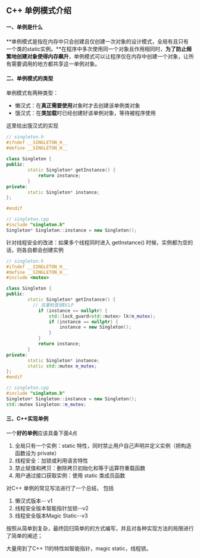 ## C++ 单例模式介绍


####  一、单例是什么

**单例模式是指在内存中只会创建且仅创建一次对象的设计模式，全局有且只有一个类的static实例。**在程序中多次使用同一个对象且作用相同时，**为了防止频繁地创建对象使得内存飙升**，单例模式可以让程序仅在内存中创建一个对象，让所有需要调用的地方都共享这一单例对象。



#### 二、单例模式的类型

单例模式有两种类型：

- 懒汉式：在**真正需要使用**对象时才去创建该单例类对象
- 饿汉式：在**类加载**时已经创建好该单例对象，等待被程序使用

这里给出饿汉式的实现

```c++
// singleton.h
#ifndef __SINGLETON_H__
#define __SINGLETON_H__
 
class Singleton {
public:
        static Singleton* getInstance() {
            return instance;
        }   
private:
        static Singleton* instance;
}; 

#endif

// singleton.cpp
#include "singleton.h"
Singleton* Singleton::instance = new Singleton();
```

针对线程安全的改进：如果多个线程同时进入 getInstance() 时候，实例都为空的话，则各自都会创建实例

```c++
// singleton.h
#ifndef __SINGLETON_H__
#define __SINGLETON_H__
#include <mutex>

class Singleton {
public:
        static Singleton* getInstance() {
          // 双重检查锁DCLP 
            if (instance == nullptr) {
                std::lock_guard<std::mutex> lk(m_mutex);
                if (instance == nullptr) {
                    instance = new Singleton();
                }
            }
            return instance;
        }
private:
        static Singleton* instance;
        static std::mutex m_mutex;
};
#endif

// singleton.cpp
#include "singleton.h"
Singleton* Singleton::instance = new Singleton();
std::mutex Singleton::m_mutex; 
```



#### 三、C++实现单例

一个**好的单例**应该具备下面4点

1. 全局只有一个实例：static 特性，同时禁止用户自己声明并定义实例（把构造函数设为 private）
2. 线程安全：加锁或利用语言特性
3. 禁止赋值和拷贝：删除拷贝初始化和等于运算符重载函数
4. 用户通过接口获取实例：使用 static 类成员函数



对C++ 单例的常见写法进行了一个总结， 包括

1. 懒汉式版本-- v1
2. 线程安全版本智能指针加锁--v2
3. 线程安全版本Magic Static--v3

按照从简单到复杂，最终回归简单的的方式编写，并且对各种实现方法的局限进行了简单的阐述；

大量用到了C++ 11的特性如智能指针，magic static，线程锁。
